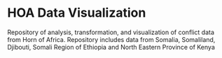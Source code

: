 # HOA Data Visualization
Repository of analysis, transformation, and visualization of conflict data from Horn of Africa.
Repository includes data from Somalia, Somaliland, Djibouti, Somali Region of Ethiopia and North Eastern Province of Kenya
